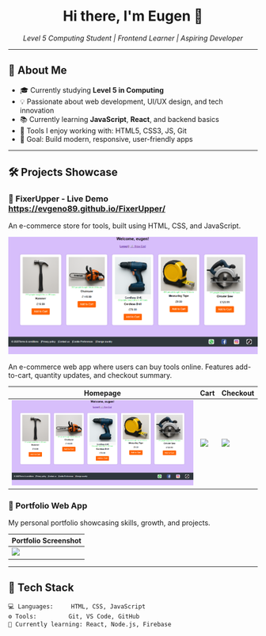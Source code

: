 <!-- GitHub Profile README.md -->

<h1 align="center">Hi there, I'm Eugen 👋</h1>

<p align="center">
  <em>Level 5 Computing Student | Frontend Learner | Aspiring Developer</em>
</p>

---

## 🧠 About Me

- 🎓 Currently studying **Level 5 in Computing**
- 💡 Passionate about web development, UI/UX design, and tech innovation
- 📚 Currently learning **JavaScript**, **React**, and backend basics
- 🔧 Tools I enjoy working with: HTML5, CSS3, JS, Git
- 🎯 Goal: Build modern, responsive, user-friendly apps

---

## 🛠️ Projects Showcase

### 🛒 FixerUpper - Live Demo https://evgeno89.github.io/FixerUpper/

An e-commerce store for tools, built using HTML, CSS, and JavaScript.

![Homepage Screenshot](./1.png)

An e-commerce web app where users can buy tools online. Features add-to-cart, quantity updates, and checkout summary.

| Homepage | Cart | Checkout |
|---------|------|----------|
| ![](./1.png) | ![](./2.png) | ![](./3.png) |

### 📁 Portfolio Web App

My personal portfolio showcasing skills, growth, and projects.

| Portfolio Screenshot |
|----------------------|
| ![](./4.png) |

---

## 🧰 Tech Stack

```text
💻 Languages:     HTML, CSS, JavaScript  
⚙️ Tools:         Git, VS Code, GitHub  
🧠 Currently learning: React, Node.js, Firebase  
